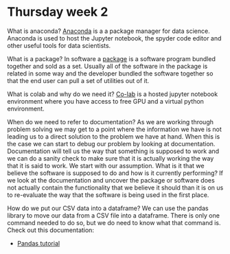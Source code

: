 # Thursday week 2

What is anaconda?
[Anaconda](https://www.anaconda.com/products/individual) is a a package manager for data science. Anaconda is used to host the Jupyter notebook, the spyder code editor and
other useful tools for data scientists.

What is a package?
In software a [package](https://www.techopedia.com/definition/4360/software-package) is a software program bundled together and sold as a set. Usually all of the software
in the package is related in some way and the developer bundled the software together so that the end user can pull a set of utilities out of it.

What is colab and why do we need it?
[Co-lab](https://colab.research.google.com/notebooks/intro.ipynb) is a hosted jupyter notebook environment where you have access to free GPU and a virtual python environment.

When do we need to refer to documentation?
As we are working through problem solving we may get to a point where the information we have is not leading us to a direct solution to the problem we have at hand. When
this is the case we can start to debug our problem by looking at documentation. Documentation will tell us the way that something is supposed to work and we can do a sanity 
check to make sure that it is actually working the way that it is said to work. We start with our assumption. What is it that we believe the software is supposed to do and how is it currently performing?
If we look at the documentation and uncover the package or software does not actually contain the functionality that we believe it should than it is on us to re-evaluate the way that
the software is being used in the first place.

How do we put our CSV data into a dataframe?
We can use the pandas library to move our data from a CSV file into a dataframe. There is only one command needed to do so, but we do need to know what that command is. 
Check out this documentation:
- [Pandas tutorial](https://www.datacamp.com/community/tutorials/pandas-tutorial-dataframe-python)

